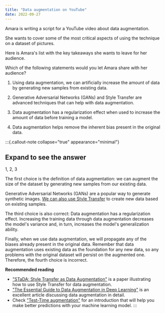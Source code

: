 ```yaml
---
title: "Data augmentation on YouTube"
date: 2022-09-27
---
```


Amara is writing a script for a YouTube video about data augmentation.

She wants to cover some of the most critical aspects of using the technique on a dataset of pictures.

Here is Amara's list with the key takeaways she wants to leave for her audience.

Which of the following statements would you let Amara share with her audience?

1. Using data augmentation, we can artificially increase the amount of data by generating new samples from existing data.

2. Generative Adversarial Networks (GANs) and Style Transfer are advanced techniques that can help with data augmentation.

3. Data augmentation has a regularization effect when used to increase the amount of data before training a model.

4. Data augmentation helps remove the inherent bias present in the original data.

:::{.callout-note collapse="true" appearance="minimal"}
## Expand to see the answer

1, 2, 3

The first choice is the definition of data augmentation: we can augment the size of the dataset by generating new samples from our existing data.

Generative Adversarial Networks (GANs) are a popular way to generate synthetic images. [We can also use Style Transfer](https://arxiv.org/abs/1909.01056) to create new data based on existing samples.

The third choice is also correct: Data augmentation has a regularization effect. Increasing the training data through data augmentation decreases the model's variance and, in turn, increases the model's generalization ability.

Finally, when we use data augmentation, we will propagate any of the biases already present in the original data. Remember that data augmentation uses existing data as the foundation for any new data, so any problems with the original dataset will persist on the augmented one. Therefore, the fourth choice is incorrect.

**Recommended reading**

* ["STaDA: Style Transfer as Data Augmentation"](https://arxiv.org/abs/1909.01056) is a paper illustrating how to use Style Transfer for data augmentation.
* ["The Essential Guide to Data Augmentation in Deep Learning"](https://www.v7labs.com/blog/data-augmentation-guide) is an excellent article discussing data augmentation in detail.
* Check ["Test-Time augmentation"](https://articles.bnomial.com/test-time-augmentation) for an introduction that will help you make better predictions with your machine learning model.
:::
